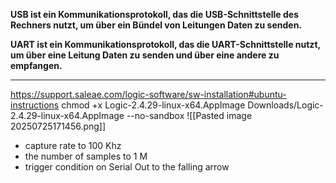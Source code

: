 **USB ist ein Kommunikationsprotokoll, das die USB-Schnittstelle des Rechners nutzt, um über ein Bündel von Leitungen Daten zu senden.**

**UART ist ein Kommunikationsprotokoll, das die UART-Schnittstelle nutzt, um über eine Leitung Daten zu senden und über eine andere zu empfangen.**

---
https://support.saleae.com/logic-software/sw-installation#ubuntu-instructions
chmod +x Logic-2.4.29-linux-x64.AppImage 
Downloads/Logic-2.4.29-linux-x64.AppImage --no-sandbox
![[Pasted image 20250725171456.png]]
- capture rate to 100 Khz
- the number of samples to 1 M
- trigger condition on Serial Out to the falling arrow
